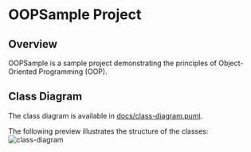 # OOPSample Project

## Overview
OOPSample is a sample project demonstrating the principles of Object-Oriented Programming (OOP).

## Class Diagram
The class diagram is available in [docs/class-diagram.puml](docs/class-diagram.puml).

The following preview illustrates the structure of the classes:
![class-diagram](https://www.plantuml.com/plantuml/proxy?src=https://raw.githubusercontent.com/upc-pre-202520-1asi0729-7321/oop-sample/main/docs/class-diagram.puml)